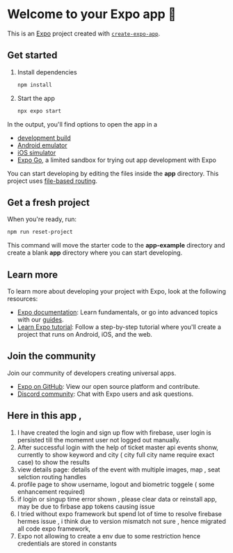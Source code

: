 # Welcome to your Expo app 👋

This is an [Expo](https://expo.dev) project created with [`create-expo-app`](https://www.npmjs.com/package/create-expo-app).

## Get started

1. Install dependencies

   ```bash
   npm install
   ```

2. Start the app

   ```bash
   npx expo start
   ```

In the output, you'll find options to open the app in a

- [development build](https://docs.expo.dev/develop/development-builds/introduction/)
- [Android emulator](https://docs.expo.dev/workflow/android-studio-emulator/)
- [iOS simulator](https://docs.expo.dev/workflow/ios-simulator/)
- [Expo Go](https://expo.dev/go), a limited sandbox for trying out app development with Expo

You can start developing by editing the files inside the **app** directory. This project uses [file-based routing](https://docs.expo.dev/router/introduction).

## Get a fresh project

When you're ready, run:

```bash
npm run reset-project
```

This command will move the starter code to the **app-example** directory and create a blank **app** directory where you can start developing.

## Learn more

To learn more about developing your project with Expo, look at the following resources:

- [Expo documentation](https://docs.expo.dev/): Learn fundamentals, or go into advanced topics with our [guides](https://docs.expo.dev/guides).
- [Learn Expo tutorial](https://docs.expo.dev/tutorial/introduction/): Follow a step-by-step tutorial where you'll create a project that runs on Android, iOS, and the web.

## Join the community

Join our community of developers creating universal apps.

- [Expo on GitHub](https://github.com/expo/expo): View our open source platform and contribute.
- [Discord community](https://chat.expo.dev): Chat with Expo users and ask questions.



## Here in this app , 
1) I have created the login and sign up flow with firebase, user login is persisted till the momemnt user not logged out manually. 
2) After successful login with the help of ticket master api events shonw, currently to show keyword and city ( city full city name require exact case) to show the results
3) view details page: details of the event with multiple images, map , seat selction routing handles
4) profile page to show username, logout and biometric toggele ( some enhancement required)
5) if login or singup time error shown , please clear data or reinstall app, may be due to firbase app tokens causing issue
6) I tried without expo framework but spend lot of time to resolve firebase hermes issue , i think due to version mismatch not sure , hence migrated all code expo framework,
7) Expo not allowing to create a env due to some restriction hence credentials are stored in constants

